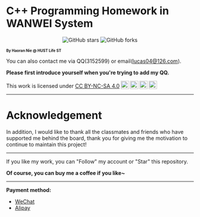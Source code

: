 # C++ Programming Homework in WANWEI System

<center>
  <img src="https://img.shields.io/github/stars/lucas04-nhr/ProgrammingHomework.svg" alt="GitHub stars" href="https://github.com//lucas04-nhr/ProgrammingHomework/stargazers"/>
  <img src="https://img.shields.io/github/forks/lucas04-nhr/ProgrammingHomework.svg" alt="GitHub forks" href="https://github.com/lucas04-nhr/ProgrammingHomework/network/members"/>
</center>

<font size = 1>**By Haoran Nie @ HUST Life ST**</font>

You can also contact me via QQ(3152599) or email(lucas04@126.com). 

**Please first introduce yourself when you're trying to add my QQ.**

<p xmlns:cc="http://creativecommons.org/ns#" >This work is licensed under <a href="http://creativecommons.org/licenses/by-nc-sa/4.0/?ref=chooser-v1" target="_blank" rel="license noopener noreferrer" style="display:inline-block;">CC BY-NC-SA 4.0<img style="height:22px!important;margin-left:3px;vertical-align:text-bottom;" src="https://mirrors.creativecommons.org/presskit/icons/cc.svg?ref=chooser-v1"><img style="height:22px!important;margin-left:3px;vertical-align:text-bottom;" src="https://mirrors.creativecommons.org/presskit/icons/by.svg?ref=chooser-v1"><img style="height:22px!important;margin-left:3px;vertical-align:text-bottom;" src="https://mirrors.creativecommons.org/presskit/icons/nc.svg?ref=chooser-v1"><img style="height:22px!important;margin-left:3px;vertical-align:text-bottom;" src="https://mirrors.creativecommons.org/presskit/icons/sa.svg?ref=chooser-v1"></a></p>

---

# **Acknowledgement**

In addition, I would like to thank all the classmates and friends who have supported me behind the board, thank you for giving me the motivation to continue to maintain this project!

---

If you like my work, you can "Follow" my account or "Star" this repository. 

**Of course, you can buy me a coffee if you like~**

---

**Payment method:**

- [WeChat](./image/WeChat.jpg)
- [Alipay](./image/Alipay.jpg)
